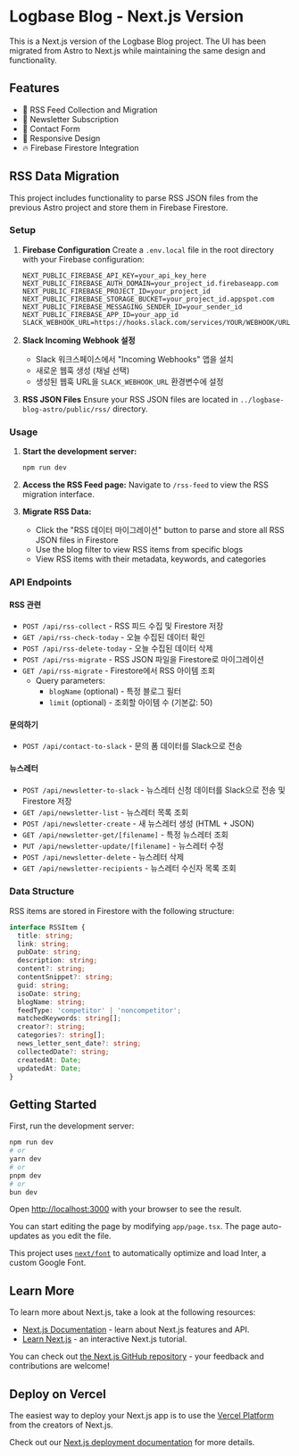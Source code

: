 # Logbase Blog - Next.js Version

This is a Next.js version of the Logbase Blog project. The UI has been migrated from Astro to Next.js while maintaining the same design and functionality.

## Features

- 📡 RSS Feed Collection and Migration
- 📧 Newsletter Subscription
- 📝 Contact Form
- 📱 Responsive Design
- 🔥 Firebase Firestore Integration

## RSS Data Migration

This project includes functionality to parse RSS JSON files from the previous Astro project and store them in Firebase Firestore.

### Setup

1. **Firebase Configuration**
   Create a `.env.local` file in the root directory with your Firebase configuration:

   ```env
   NEXT_PUBLIC_FIREBASE_API_KEY=your_api_key_here
   NEXT_PUBLIC_FIREBASE_AUTH_DOMAIN=your_project_id.firebaseapp.com
   NEXT_PUBLIC_FIREBASE_PROJECT_ID=your_project_id
   NEXT_PUBLIC_FIREBASE_STORAGE_BUCKET=your_project_id.appspot.com
   NEXT_PUBLIC_FIREBASE_MESSAGING_SENDER_ID=your_sender_id
   NEXT_PUBLIC_FIREBASE_APP_ID=your_app_id
   SLACK_WEBHOOK_URL=https://hooks.slack.com/services/YOUR/WEBHOOK/URL
   ```

2. **Slack Incoming Webhook 설정**
   - Slack 워크스페이스에서 "Incoming Webhooks" 앱을 설치
   - 새로운 웹훅 생성 (채널 선택)
   - 생성된 웹훅 URL을 `SLACK_WEBHOOK_URL` 환경변수에 설정

3. **RSS JSON Files**
   Ensure your RSS JSON files are located in `../logbase-blog-astro/public/rss/` directory.

### Usage

1. **Start the development server:**
   ```bash
   npm run dev
   ```

2. **Access the RSS Feed page:**
   Navigate to `/rss-feed` to view the RSS migration interface.

3. **Migrate RSS Data:**
   - Click the "RSS 데이터 마이그레이션" button to parse and store all RSS JSON files in Firestore
   - Use the blog filter to view RSS items from specific blogs
   - View RSS items with their metadata, keywords, and categories

### API Endpoints

#### RSS 관련
- `POST /api/rss-collect` - RSS 피드 수집 및 Firestore 저장
- `GET /api/rss-check-today` - 오늘 수집된 데이터 확인
- `POST /api/rss-delete-today` - 오늘 수집된 데이터 삭제
- `POST /api/rss-migrate` - RSS JSON 파일을 Firestore로 마이그레이션
- `GET /api/rss-migrate` - Firestore에서 RSS 아이템 조회
  - Query parameters:
    - `blogName` (optional) - 특정 블로그 필터
    - `limit` (optional) - 조회할 아이템 수 (기본값: 50)

#### 문의하기
- `POST /api/contact-to-slack` - 문의 폼 데이터를 Slack으로 전송

#### 뉴스레터
- `POST /api/newsletter-to-slack` - 뉴스레터 신청 데이터를 Slack으로 전송 및 Firestore 저장
- `GET /api/newsletter-list` - 뉴스레터 목록 조회
- `POST /api/newsletter-create` - 새 뉴스레터 생성 (HTML + JSON)
- `GET /api/newsletter-get/[filename]` - 특정 뉴스레터 조회
- `PUT /api/newsletter-update/[filename]` - 뉴스레터 수정
- `POST /api/newsletter-delete` - 뉴스레터 삭제
- `GET /api/newsletter-recipients` - 뉴스레터 수신자 목록 조회

### Data Structure

RSS items are stored in Firestore with the following structure:

```typescript
interface RSSItem {
  title: string;
  link: string;
  pubDate: string;
  description: string;
  content?: string;
  contentSnippet?: string;
  guid: string;
  isoDate: string;
  blogName: string;
  feedType: 'competitor' | 'noncompetitor';
  matchedKeywords: string[];
  creator?: string;
  categories?: string[];
  news_letter_sent_date?: string;
  collectedDate?: string;
  createdAt: Date;
  updatedAt: Date;
}
```

## Getting Started

First, run the development server:

```bash
npm run dev
# or
yarn dev
# or
pnpm dev
# or
bun dev
```

Open [http://localhost:3000](http://localhost:3000) with your browser to see the result.

You can start editing the page by modifying `app/page.tsx`. The page auto-updates as you edit the file.

This project uses [`next/font`](https://nextjs.org/docs/basic-features/font-optimization) to automatically optimize and load Inter, a custom Google Font.

## Learn More

To learn more about Next.js, take a look at the following resources:

- [Next.js Documentation](https://nextjs.org/docs) - learn about Next.js features and API.
- [Learn Next.js](https://nextjs.org/learn) - an interactive Next.js tutorial.

You can check out [the Next.js GitHub repository](https://github.com/vercel/next.js/) - your feedback and contributions are welcome!

## Deploy on Vercel

The easiest way to deploy your Next.js app is to use the [Vercel Platform](https://vercel.com/new?utm_medium=default-template&filter=next.js&utm_source=create-next-app&utm_campaign=create-next-app-readme) from the creators of Next.js.

Check out our [Next.js deployment documentation](https://nextjs.org/docs/deployment) for more details.
